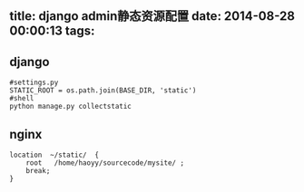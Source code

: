title: django admin静态资源配置
date: 2014-08-28 00:00:13
tags:
---
## django ##
```
#settings.py
STATIC_ROOT = os.path.join(BASE_DIR, 'static')
#shell
python manage.py collectstatic
```
## nginx ##
```
location  ~/static/  {
	root   /home/haoyy/sourcecode/mysite/ ;
	break;
}
```
